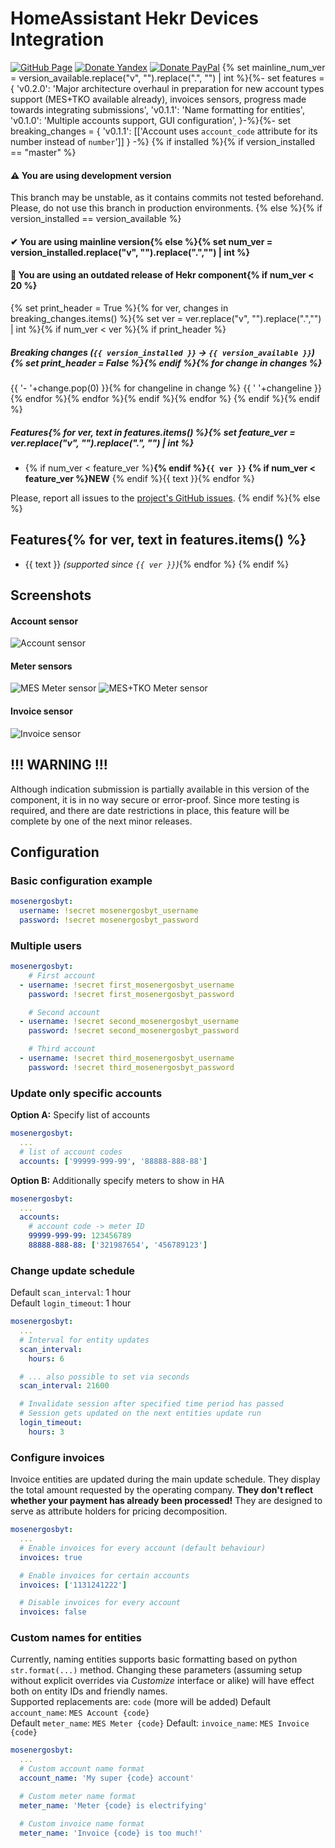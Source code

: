 # HomeAssistant Hekr Devices Integration
[![GitHub Page](https://img.shields.io/badge/GitHub-alryaz%2Fhass--mosenergosbyt-blue)](https://github.com/alryaz/hass-mosenergosbyt)
[![Donate Yandex](https://img.shields.io/badge/Donate-Yandex-red.svg)](https://money.yandex.ru/to/410012369233217)
[![Donate PayPal](https://img.shields.io/badge/Donate-Paypal-blueviolet.svg)](https://www.paypal.me/alryaz)
{% set mainline_num_ver = version_available.replace("v", "").replace(".", "") | int %}{%- set features = {
    'v0.2.0': 'Major architecture overhaul in preparation for new account types support (MES+TKO available already), invoices sensors, progress made towards integrating submissions',
    'v0.1.1': 'Name formatting for entities',
    'v0.1.0': 'Multiple accounts support, GUI configuration',
}-%}{%- set breaking_changes = {
    'v0.1.1': [['Account uses `account_code` attribute for its number instead of `number`']]
} -%}
{% if installed %}{% if version_installed == "master" %}
#### ⚠ You are using development version
This branch may be unstable, as it contains commits not tested beforehand.  
Please, do not use this branch in production environments.
{% else %}{% if version_installed == version_available %}
#### ✔ You are using mainline version{% else %}{% set num_ver = version_installed.replace("v", "").replace(".","") | int %}
#### 🚨 You are using an outdated release of Hekr component{% if num_ver < 20 %}
{% set print_header = True %}{% for ver, changes in breaking_changes.items() %}{% set ver = ver.replace("v", "").replace(".","") | int %}{% if num_ver < ver %}{% if print_header %}
##### Breaking changes (`{{ version_installed }}` -> `{{ version_available }}`){% set print_header = False %}{% endif %}{% for change in changes %}
{{ '- '+change.pop(0) }}{% for changeline in change %}
{{ '  '+changeline }}{% endfor %}{% endfor %}{% endif %}{% endfor %}
{% endif %}{% endif %}
##### Features{% for ver, text in features.items() %}{% set feature_ver = ver.replace("v", "").replace(".", "") | int %}
- {% if num_ver < feature_ver %}**{% endif %}`{{ ver }}` {% if num_ver < feature_ver %}NEW** {% endif %}{{ text }}{% endfor %}

Please, report all issues to the [project's GitHub issues](https://github.com/alryaz/hass-hekr-component/issues).
{% endif %}{% else %}
## Features{% for ver, text in features.items() %}
- {{ text }} _(supported since `{{ ver }}`)_{% endfor %}
{% endif %}
## Screenshots
#### Account sensor
![Account sensor](https://raw.githubusercontent.com/alryaz/hass-mosenergosbyt/master/images/account.png)

#### Meter sensors
![MES Meter sensor](https://raw.githubusercontent.com/alryaz/hass-mosenergosbyt/master/images/meter.png)
![MES+TKO Meter sensor](https://raw.githubusercontent.com/alryaz/hass-mosenergosbyt/master/images/meter_tko.png)

#### Invoice sensor
![Invoice sensor](https://raw.githubusercontent.com/alryaz/hass-mosenergosbyt/master/images/account.png)

## !!! WARNING !!!
Although indication submission is partially available in this version of the component, it is in no way
secure or error-proof. Since more testing is required, and there are date restrictions in place,
this feature will be complete by one of the next minor releases.

## Configuration
### Basic configuration example
```yaml
mosenergosbyt:
  username: !secret mosenergosbyt_username
  password: !secret mosenergosbyt_password
```

### Multiple users
```yaml
mosenergosbyt:
    # First account
  - username: !secret first_mosenergosbyt_username
    password: !secret first_mosenergosbyt_password

    # Second account
  - username: !secret second_mosenergosbyt_username
    password: !secret second_mosenergosbyt_password

    # Third account
  - username: !secret third_mosenergosbyt_username
    password: !secret third_mosenergosbyt_password 
```

### Update only specific accounts
**Option A:** Specify list of accounts
```yaml
mosenergosbyt:
  ...
  # list of account codes
  accounts: ['99999-999-99', '88888-888-88']
```
**Option B:** Additionally specify meters to show in HA
```yaml
mosenergosbyt:
  ...
  accounts:
    # account code -> meter ID
    99999-999-99: 123456789
    88888-888-88: ['321987654', '456789123']
```

### Change update schedule
Default `scan_interval`: 1 hour  
Default `login_timeout`: 1 hour
```yaml
mosenergosbyt:
  ...
  # Interval for entity updates
  scan_interval:
    hours: 6

  # ... also possible to set via seconds
  scan_interval: 21600

  # Invalidate session after specified time period has passed
  # Session gets updated on the next entities update run 
  login_timeout:
    hours: 3
```

### Configure invoices
Invoice entities are updated during the main update schedule. They display the total amount
requested by the operating company. **They don't reflect whether your payment has already
been processed!** They are designed to serve as attribute holders for pricing decomposition.
```yaml
mosenergosbyt:
  ...
  # Enable invoices for every account (default behaviour)
  invoices: true

  # Enable invoices for certain accounts
  invoices: ['1131241222']

  # Disable invoices for every account
  invoices: false
```

### Custom names for entities
Currently, naming entities supports basic formatting based on python `str.format(...)` method. Changing
these parameters (assuming setup without explicit overrides via *Customize* interface or alike) will have effect both on entity IDs and friendly names.  
Supported replacements are: `code` (more will be added)
Default `account_name`: `MES Account {code}`  
Default `meter_name`: `MES Meter {code}`
Default: `invoice_name`: `MES Invoice {code}`
```yaml
mosenergosbyt:
  ...
  # Custom account name format
  account_name: 'My super {code} account' 

  # Custom meter name format
  meter_name: 'Meter {code} is electrifying'

  # Custom invoice name format
  meter_name: 'Invoice {code} is too much!'
```